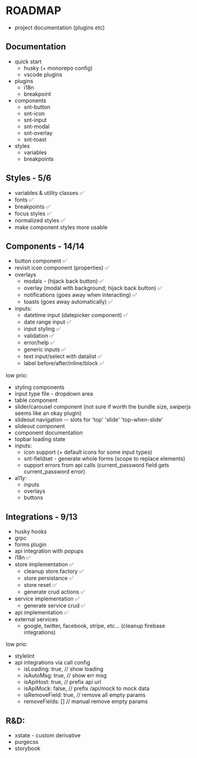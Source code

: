 # ROADMAP

- project documentation (plugins etc)

## Documentation

- quick start
  - husky (+ monorepo config)
  - vscode plugins
- plugins
  - i18n
  - breakpoint
- components
  - snt-button
  - snt-icon
  - snt-input
  - snt-modal
  - snt-overlay
  - snt-toast
- styles
  - variables
  - breakpoints

## Styles - 5/6

- variables & utility classes ✅
- fonts ✅
- breakpoints ✅
- focus styles ✅
- normalized styles ✅
- make component styles more usable

## Components - 14/14

- button component ✅
- revisit icon component (properties) ✅
- overlays
  - modals - (hijack back button) ✅
  - overlay (modal with background; hijack back button) ✅
  - notifications (goes away when interacting) ✅
  - toasts (goes away automatically) ✅
- inputs:
  - datetime input (datepicker component) ✅
  - date range input ✅
  - input styling ✅
  - validation ✅
  - error/help ✅
  - generic inputs ✅
  - text input/select with datalist ✅
  - label before/after/inline/block ✅

low prio:

- styling components
- input type file - dropdown area
- table component
- slider/carousel component (not sure if worth the bundle size, swiperjs seems like an okay plugin)
- slideout navigation -- slots for 'top' 'slide' 'top-when-slide'
- slideout component
- component documentation
- topbar loading state
- inputs:
  - icon support (+ default icons for some input types)
  - snt-fieldset - generate whole forms (scope to replace elements)
  - support errors from api calls (current_password field gets current_password error)
- a11y:
  - inputs
  - overlays
  - buttons

## Integrations - 9/13

- husky hooks
- grpc
- forms plugin
- api integration with popups
- i18n ✅
- store implementation ✅
  - cleanup store.factory ✅
  - store persistance ✅
  - store reset ✅
  - generate crud actions ✅
- service implementation ✅
  - generate service crud ✅
- api implementation ✅
- external services
  - google, twitter, facebook, stripe, etc... (cleanup firebase integrations)

low prio:

- stylelint
- api integrations via call config
  - isLoading: true, // show loading
  - isAutoMsg: true, // show err msg
  - isApiHost: true, // prefix api url
  - isApiMock: false, // prefix /api/mock to mock data
  - isRemoveField: true, // remove all empty params
  - removeFields: [] // manual remove empty params

## R&D:

- xstate - custom derivative
- purgecss
- storybook
